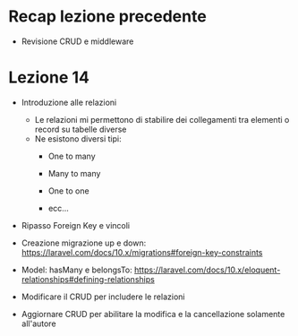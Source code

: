 # Recap lezione precedente

- Revisione CRUD e middleware

# Lezione 14

- Introduzione alle relazioni
    - Le relazioni mi permettono di stabilire dei collegamenti tra elementi o record su tabelle diverse
    - Ne esistono diversi tipi:
        - One to many
        - Many to many
        - One to one

        - ecc...

- Ripasso Foreign Key e vincoli

- Creazione migrazione up e down:
    https://laravel.com/docs/10.x/migrations#foreign-key-constraints

- Model: hasMany e belongsTo:
    https://laravel.com/docs/10.x/eloquent-relationships#defining-relationships

- Modificare il CRUD per includere le relazioni
- Aggiornare CRUD per abilitare la modifica e la cancellazione solamente all'autore